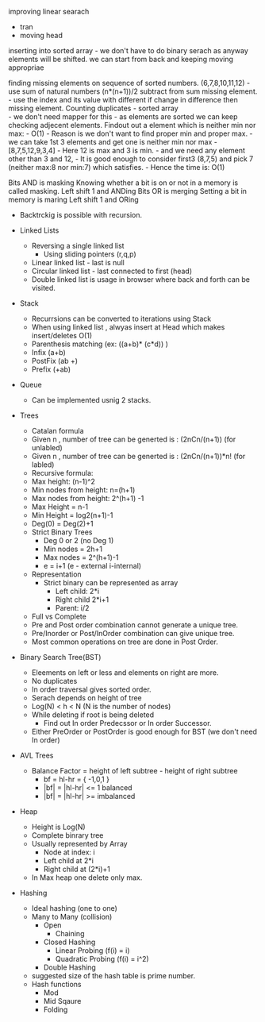 improving linear searach
  - tran
  - moving head
 
 inserting into sorted array
	- we don't have to do binary serach as anyway elements will be shifted. we can start from back and keeping moving appropriae
	
finding missing elements on sequence of sorted numbers. (6,7,8,10,11,12)
	- use sum of natural numbers 
		(n*(n+1))/2
		subtract from sum
		missing element.
	- use the index and its value with different
		if change in difference then missing element.
Counting duplicates
	- sorted array		
			- we don't need mapper for this
			- as elements are sorted we can keep checking adjecent elements.
Findout out a element which is neither min nor max:
	- O(1)
	- Reason is we don't want to find proper min and proper max.
	- we can take 1st 3 elements and get one is neither min nor max 
	- [8,7,5,12,9,3,4]
	- Here 12 is max and 3 is min.
	- and we need any element other than 3 and 12,
	- It is good enough to consider first3 (8,7,5) and pick 7 (neither max:8 nor min:7) which satisfies.
	- Hence the time is: O(1)
	
Bits AND is masking
	Knowing whether a bit is on or not in a memory is called masking. 
	Left shift 1 and ANDing
Bits OR is merging
	Setting a bit in memory is maring
	Left shift 1 and ORing

- Backtrckig is possible with recursion.


* Linked Lists
  * Reversing a single linked list 
	 * Using sliding pointers (r,q,p)
  * Linear linked list - last is null
  * Circular linked list - last connected to first (head)
  * Double linked list is usage in browser where back and forth can be visited.
  
* Stack
  * Recurrsions can be converted to iterations using Stack
  * When using linked list , alwyas insert at Head which makes insert/deletes O(1)
  * Parenthesis matching (ex: ((a+b)* (c*d)) )
  * Infix   (a+b)
  * PostFix  (ab +)
  * Prefix   (+ab)
* Queue
  * Can be implemented usnig 2 stacks.
* Trees
  * Catalan formula
  * Given n , number of tree can be generted is : (2nCn/(n+1))  (for unlabled)
  * Given n , number of tree can be generted is : (2nCn/(n+1))*n!  (for labled)
  * Recursive formula:
  * Max height: (n-1)^2
  * Min nodes from height: n=(h+1)
  * Max nodes from height: 2^(h+1) -1
  * Max Height = n-1
  * Min Height  = log2(n+1)-1
  * Deg(0) = Deg(2)+1
  * Strict Binary Trees
    * Deg 0 or 2 (no Deg 1)
	* Min nodes = 2h+1
	* Max nodes = 2^(h+1)-1
	* e = i+1 (e - external i-internal)
  * Representation
    * Strict binary can be represented as array
	  * Left child: 2*i
	  * Right child 2*i+1
	  * Parent: i/2
  * Full vs Complete
  * Pre and Post order combination cannot generate a unique tree.
  * Pre/Inorder or Post/InOrder combination can give unique tree.
  * Most common operations on tree are done in Post Order.
 * Binary Search Tree(BST)
   * Eleements on left or less and elements on right are more.
   * No duplicates
   * In order traversal gives sorted order.
   * Serach depends on height of tree
   * Log(N) < h < N  (N is the number of nodes)
   * While deleting if root is being deleted
     * Find out In order Predecssor or In order Successor.
   * Either PreOrder or PostOrder is good enough for BST (we don't need In order)
 * AVL Trees 
   * Balance Factor = height of left subtree - height of right subtree
     * bf = hl-hr = { -1,0,1 }
	 * |bf| = |hl-hr| <= 1  balanced
	 * |bf| = |hl-hr| >=    imbalanced
 * Heap
   * Height is Log(N)
   * Complete binrary tree
   * Usually represented by Array
     * Node at index: i
	 * Left child at 2*i
	 * Right child at (2*i)+1
   * In Max heap one delete only max.
 * Hashing
   * Ideal hashing (one to one)
   * Many to Many (collision)
     * Open
	   * Chaining
	 * Closed Hashing
	   * Linear Probing (f(i) = i)
	   * Quadratic Probing (f(i) = i^2)
	 * Double Hashing
	* suggested size of the hash table is prime number.
   * Hash functions
     * Mod
	 * Mid Sqaure
	 * Folding
